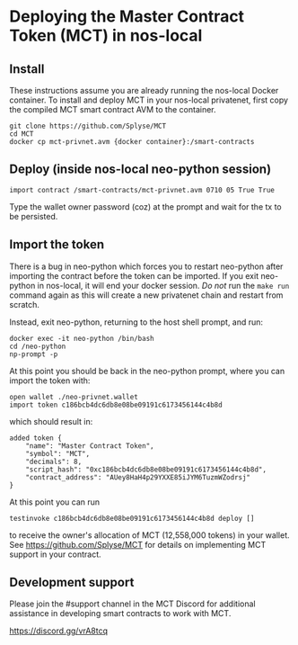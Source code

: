 # Deploying the Master Contract Token (MCT) in nos-local

## Install

These instructions assume you are already running the nos-local Docker container. To install and deploy MCT in your nos-local privatenet, first copy the compiled MCT smart contract AVM to the container.
```
git clone https://github.com/Splyse/MCT
cd MCT
docker cp mct-privnet.avm {docker container}:/smart-contracts
```

## Deploy (inside nos-local neo-python session)
```
import contract /smart-contracts/mct-privnet.avm 0710 05 True True
```
Type the wallet owner password (coz) at the prompt and wait for the tx to be persisted.

## Import the token
There is a bug in neo-python which forces you to restart neo-python after importing the contract before the token can be imported. 
If you exit neo-python in nos-local, it will end your docker session. *Do not* run the `make run` command again as this will 
create a new privatenet chain and restart from scratch.

Instead, exit neo-python, returning to the host shell prompt, and run:
```
docker exec -it neo-python /bin/bash
cd /neo-python
np-prompt -p
```
At this point you should be back in the neo-python prompt, where you can import the token with:
```
open wallet ./neo-privnet.wallet
import token c186bcb4dc6db8e08be09191c6173456144c4b8d
```
which should result in:
```
added token {
    "name": "Master Contract Token",
    "symbol": "MCT",
    "decimals": 8,
    "script_hash": "0xc186bcb4dc6db8e08be09191c6173456144c4b8d",
    "contract_address": "AUey8HaH4p29YXXE85iJYM6TuzmWZodrsj"
} 
```

At this point you can run
```
testinvoke c186bcb4dc6db8e08be09191c6173456144c4b8d deploy []
```
to receive the owner's allocation of MCT (12,558,000 tokens) in your wallet. See https://github.com/Splyse/MCT for details on implementing MCT support in your contract.

## Development support
Please join the #support channel in the MCT Discord for additional assistance in developing smart contracts to work with MCT.

https://discord.gg/vrA8tcq
```
